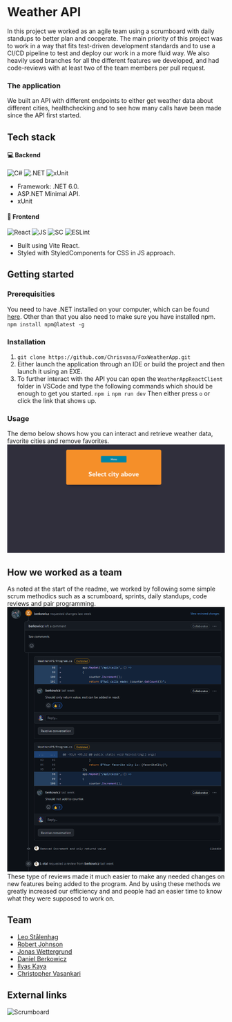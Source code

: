 # Weather API
In this project we worked as an agile team using a scrumboard with daily standups to better plan and cooperate. 
The main priority of this project was to work in a way that fits test-driven development standards and to use a CI/CD pipeline to test and deploy our work in a more fluid way.
We also heavily used branches for all the different features we developed, and had code-reviews with at least two of the team members per pull request.

<h3>The application</h3>

We built an API with different endpoints to either get weather data about different cities, healthchecking and to see how many calls have been made since the API first started.

<h2>Tech stack</h2>
<h4>💻 Backend</h4>

![C#](https://img.shields.io/badge/C%23-239120?style=for-the-badge&logo=c-sharp&logoColor=white)
![.NET](https://img.shields.io/badge/ASP.NET-5C2D91?style=for-the-badge&logo=.net&logoColor=white)
![xUnit](https://img.shields.io/badge/xUnit-000000?style=for-the-badge)
- Framework: .NET 6.0.
- ASP.NET Minimal API.
- xUnit

<h4>🎨 Frontend</h4>

![React](https://img.shields.io/badge/React-20232A?style=for-the-badge&logo=react&logoColor=61DAFB)
![JS](https://img.shields.io/badge/JavaScript-F7DF1E?style=for-the-badge&logo=JavaScript&logoColor=white)
![SC](https://img.shields.io/badge/styled--components-DB7093?style=for-the-badge&logo=styled-components&logoColor=white)
![ESLint](https://img.shields.io/badge/eslint-3A33D1?style=for-the-badge&logo=eslint&logoColor=white)
- Built using Vite React.
- Styled with StyledComponents for CSS in JS approach.

## Getting started
### Prerequisities
You need to have .NET installed on your computer, which can be found [here](https://dotnet.microsoft.com/en-us/download "here").
Other than that you also need to make sure you have installed npm.
`npm install npm@latest -g`
### Installation
1. `git clone https://github.com/Chrisvasa/FoxWeatherApp.git`
2. Either launch the application through an IDE or build the project and then launch it using an EXE.
3. To further interact with the API you can open the `WeatherAppReactClient` folder in VSCode and type the following commands which should be enough to get you started.
`npm i`
`npm run dev`
Then either press `o` or click the link that shows up.
### Usage
The demo below shows how you can interact and retrieve weather data, favorite cities and remove favorites.
![PageDemo](demopage.gif)

## How we worked as a team
As noted at the start of the readme, we worked by following some simple scrum methodics 
such as a scrumboard, sprints, daily standups, code reviews and pair programming.
![PullRequest](image-2.png)
These type of reviews made it much easier to make any needed changes on new features being added to the program.
And by using these methods we greatly increased our efficiency and and people had an easier time
to know what they were supposed to work on.
## Team

- [Leo Stålenhag](https://www.github.com/L-stal)
- [Robert Johnson](https://www.github.com/Rohnson95)
- [Jonas Wettergrund](https://www.github.com/Wettergrund)
- [Daniel Berkowicz](https://www.github.com/Berkowicz)
- [Ilyas Kaya](https://www.github.com/AkiVonAkira)
- [Christopher Vasankari](https://www.github.com/Chrisvasa)

## External links
![Scrumboard](https://trello.com/b/mc7PcAVI/ci-cd-team-fox)
